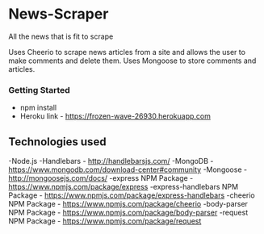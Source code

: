 # News-Scraper

All the news that is fit to scrape

Uses Cheerio to scrape news articles from a site and allows the user to make comments and delete them. Uses Mongoose to store comments and articles.

### Getting Started

- npm install
- Heroku link - https://frozen-wave-26930.herokuapp.com

## Technologies used

-Node.js
-Handlebars - http://handlebarsjs.com/
-MongoDB - https://www.mongodb.com/download-center#community
-Mongoose - http://mongoosejs.com/docs/
-express NPM Package - https://www.npmjs.com/package/express
-express-handlebars NPM Package - https://www.npmjs.com/package/express-handlebars
-cheerio NPM Package - https://www.npmjs.com/package/cheerio
-body-parser NPM Package - https://www.npmjs.com/package/body-parser
-request NPM Package - https://www.npmjs.com/package/request
